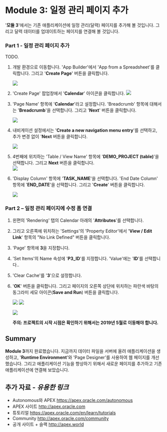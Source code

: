 # Module 3: 일정 관리 페이지 추가

'**모듈 3**'에서는 기존 애플리케이션에 일정 관리(달력) 페이지를 추가해 볼 것입니다. 그리고 달력 데이터를 업데이트하는 페이지를 연결해 볼 것입니다. 

### **Part 1** - 일정 관리 페이지 추가

TODO.
1. 개발 환경으로 이동합니다. 'App Builder'에서 'App from a Spreadsheet'를 클릭합니다. 그리고 '**Create Page**' 버튼을 클릭합니다. 

    ![](images/3/create-page.png)

2. 'Create Page' 팝업창에서 '**Calendar**' 아이콘을 클릭합니다.
    ![](images/3/calendar.png)

3. 'Page Name' 항목에 '**Calendar**'라고 설정합니다. 'Breadcrumb' 항목에 대해서는 '**Breadcrumb**'을 선택합니다. 그리고 '**Next**' 버튼을 클릭합니다.  

    ![](images/3/new-create-page.png)

4. 내비게이션 설정에서는 '**Create a new navigation menu entry**'를 선택하고, 추가 변경 없이 '**Next** 버튼을 클릭합니다.

    ![](images/3/create-a-new-navigation-menu.png) 

5. 4번째에 위치하는 'Table / View Name' 항목에 '**DEMO_PROJECT (table)**'을 선택합니다. 그리고 **Next** 버튼을 클릭합니다.   
    ![](images/3/new-calendar-page.png)

6. 'Display Column' 항목에 '**TASK_NAME**'을 선택합니다. 'End Date Column' 항목에 '**END_DATE**'을 선택합니다. 그리고 '**Create**' 버튼을 클릭합니다.

    ![](images/3/click-create.png)

### **Part 2** – 일정 관리 페이지에 수정 폼  연결

1. 왼편의 'Rendering' 탭의 Calendar 아래의 '**Attributes**'를 선택합니다.
2. 그리고 오른쪽에 위치하는 'Settings'의 'Property Editor'에서 '**View / Edit Link**' 항목의 "No Link Defined" 버튼을 클릭합니다. 
3. 'Page' 항목에 **3**을 지정합니다.
4. 'Set Items'의 Name 속성에 '**P3_ID**'를 지정합니다. 'Value'에는 '**ID**'를 선택합니다..
5. 'Clear Cache'를 '**3**'으로 설정합니다.
6. '**OK**' 버튼을 클릭합니다. 그리고 페이지의 오른쪽 상단에 위치하는 파란색 바탕의 동그라미 세모 아이콘(**Save and Run**) 버튼을 클릭합니다.

    ![](screenshot/HOL01-2-03.png)
    ![](screenshot/HOL01-2-04.png)

    ![](images/3/updated-form-display.png)  
    
    **주의: 프로젝트의 시작 시점은 확인하기 위해서는 2019년 5월로 이동해야 합니다.**

## Summary

**Module 3**까지 완료했습니다. 지금까지 데이터 파일을 서버에 올려 애플리케이션을 생성하고, '**Runtime Environment**'와  'Page Designer'를 사용하여 웹 페이지를 개선했습니다. 그리고 애플리케이션 기능을 향상하기 위해서 새로운 페이지를 추가하고 기존 애플리케이션에 연결해 보았습니다. 

## **추가 자료** - *유용한 링크*

- Autonomous와 APEX  https://apex.oracle.com/autonomous
- APEX 사이트  http://apex.oracle.com
- 튜토리얼  https://apex.oracle.com/en/learn/tutorials
- Community  http://apex.oracle.com/community
- 공개 사이트 + 슬랙  http://apex.world


